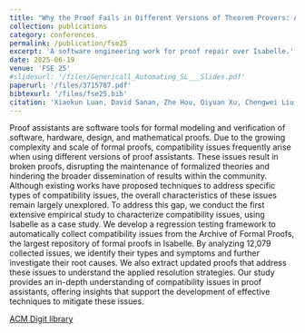 ```yaml
---
title: "Why the Proof Fails in Different Versions of Theorem Provers: An Empirical Study of Compatibility Issues in Isabelle"
collection: publications
category: conferences
permalink: /publication/fse25
excerpt: 'A software engineering work for proof repair over Isabelle.'
date: 2025-06-19
venue: 'FSE 25'
#slidesurl: '/files/Genericall_Automating_SL___Slides.pdf'
paperurl: '/files/3715787.pdf'
bibtexurl: '/files/fse25.bib'
citation: 'Xiaokun Luan, David Sanan, Zhe Hou, Qiyuan Xu, Chengwei Liu, Yufan Cai, Meng Sun'
---
```

Proof assistants are software tools for formal modeling and verification of software, hardware, design, and mathematical proofs. Due to the growing complexity and scale of formal proofs, compatibility issues frequently arise when using different versions of proof assistants. These issues result in broken proofs, disrupting the maintenance of formalized theories and hindering the broader dissemination of results within the community. Although existing works have proposed techniques to address specific types of compatibility issues, the overall characteristics of these issues remain largely unexplored. To address this gap, we conduct the first extensive empirical study to characterize compatibility issues, using Isabelle as a case study. We develop a regression testing framework to automatically collect compatibility issues from the Archive of Formal Proofs, the largest repository of formal proofs in Isabelle. By analyzing 12,079 collected issues, we identify their types and symptoms and further investigate their root causes. We also extract updated proofs that address these issues to understand the applied resolution strategies. Our study provides an in-depth understanding of compatibility issues in proof assistants, offering insights that support the development of effective techniques to mitigate these issues.

[ACM Digit library](https://dl.acm.org/doi/10.1145/3715787)
